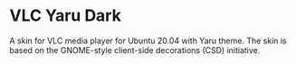 # VLC Yaru Dark

A skin for VLC media player for Ubuntu 20.04 with Yaru theme. The skin is based on the GNOME-style client-side decorations (CSD) initiative.